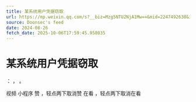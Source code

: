 ```yaml
---
title: 某系统用户凭据窃取
url: https://mp.weixin.qq.com/s?__biz=Mzg5NTU2NjA1Mw==&mid=2247492638&idx=1&sn=206fd01f8045874f3c958e7e7d2d0c4a
source: Doonsec's feed
date: 2024-08-26
fetch_date: 2025-10-06T17:59:45.958035
---
```


# 某系统用户凭据窃取

：
，
。

视频
小程序
赞
，轻点两下取消赞
在看
，轻点两下取消在看